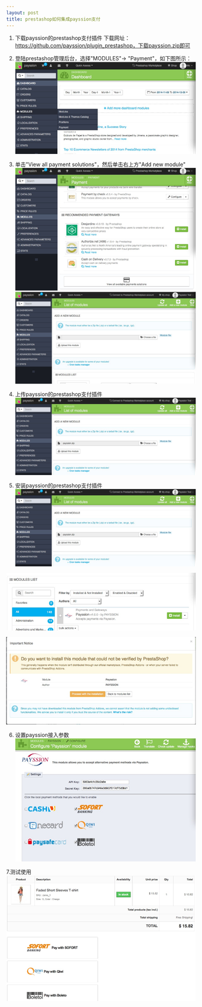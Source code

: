 ```yaml
---
layout: post
title: prestashop如何集成payssion支付
---
```


1. 下载payssion的prestashop支付插件
下载网址：https://github.com/payssion/plugin_prestashop，下载payssion.zip即可

2. 登陆prestashop管理后台，选择"MODULES"-> "Payment"，如下图所示：
![payssion的prestashop支付插件](/images/prestashop/step_1.jpg)

3. 单击"View all payment solutions"，然后单击右上方"Add new module"
![payssion的prestashop支付插件](/images/prestashop/step_2.jpg)
![payssion的prestashop支付插件](/images/prestashop/step_3.jpg)

4. 上传payssion的prestashop支付插件
![payssion的prestashop支付插件](/images/prestashop/step_4.jpg)

5. 安装payssion的prestashop支付插件
![payssion的prestashop支付插件](/images/prestashop/step_4.jpg)

![payssion的prestashop支付插件](/images/prestashop/step_5.jpg)

![payssion的prestashop支付插件](/images/prestashop/step_6.jpg)

6. 设置payssion接入参数
![payssion的prestashop支付插件](/images/prestashop/step_9.jpg)

7.测试使用
![payssion的prestashop支付插件](/images/prestashop/step_10.jpg)